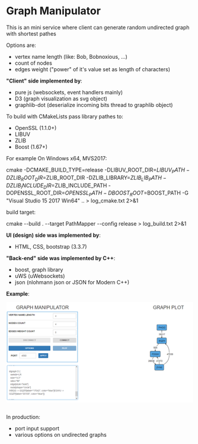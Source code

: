 # Graph Manipulator


This is an mini service where client can generate random undirected graph with shortest pathes

Options are:

- vertex name length (like: Bob, Bobnoxious, ...)
- count of nodes 
- edges weight ("power" of it's value set as length of characters)


**"Client" side implemented by**:

- pure js (websockets, event handlers mainly)
- D3 (graph visualization as svg object)
- graphlib-dot (deserialize incoming bits thread to graphlib object)

To build with CMakeLists pass library pathes to:

- OpenSSL (1.1.0+)
- LIBUV
- ZLIB
- Boost (1.67+)


For example On Windows x64, MVS2017:

cmake -DCMAKE_BUILD_TYPE=release 
-DLIBUV_ROOT_DIR=$LIBUV_PATH 
-DZLIB_ROOT_DIR=$ZLIB_ROOT_DIR 
-DZLIB_LIBRARY=$ZLIB_LIB_PATH 
-DZLIB_INCLUDE_DIR=$ZLIB_INCLUDE_PATH 
-DOPENSSL_ROOT_DIR=$OPENSSL_PATH 
-DBOOST_ROOT=$BOOST_PATH
-G "Visual Studio 15 2017 Win64" .. > log_cmake.txt 2>&1

build target:

cmake --build . --target PathMapper --config release > log_build.txt 2>&1

**UI (design) side was implemented by**:

- HTML, CSS, bootstrap (3.3.7)

**"Back-end" side was implemented by C++**:

- boost, graph library
- uWS (uWebsockets)
- json (nlohmann  json or JSON for Modern C++)

**Example**:

<pre>
<a href="https://github.com/NuclearRazor/GraphManipulator/blob/master/common/img/view.png"><img src="https://github.com/NuclearRazor/GraphManipulator/blob/master/common/img/view.png" align="middle">
</a>
</pre>

In production:

- port input support
- various options on undirected graphs 